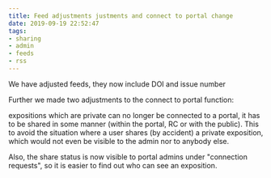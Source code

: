 ```yaml
---
title: Feed adjustments justments and connect to portal change
date: 2019-09-19 22:52:47
tags: 
- sharing
- admin
- feeds
- rss
---
```


We have adjusted feeds, they now include DOI and issue number

Further we made two adjustments to the connect to portal function: 

expositions which are private can no longer be connected to a portal, it has to be shared in some manner (within the portal, RC or with the public). This to avoid the situation where a user shares (by accident) a private exposition, which would not even be visible to the admin nor to anybody else.

Also, the share status is now visible to portal admins under "connection requests", so it is easier to find out who can see an exposition.
